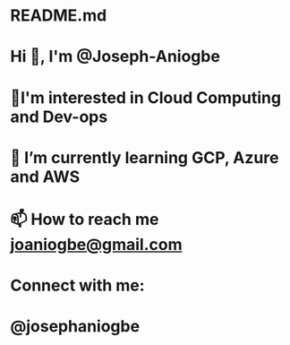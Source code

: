 # README.md
# Hi 👋, I'm @Joseph-Aniogbe
# 👀I'm interested in Cloud Computing and Dev-ops
# 🌱 I’m currently learning GCP, Azure and AWS
# 📫 How to reach me joaniogbe@gmail.com
# Connect with me:
# @josephaniogbe
